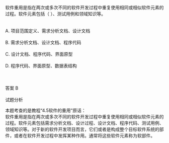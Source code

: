 <div class="detail lh2">软件重用是指在两次或多次不同的软件开发过程中重复使用相同或相似软件元素的过程。软件元素包括（  ）、测试用例和领域知识等。<br/><br/><br/>A. 项目范围定义、需求分析文档、设计文档<br/><br/>B. 需求分析文档、设计文档、程序代码<br/><br/>C. 设计文档、程序代码、界面原型<br/><br/>D. 程序代码、界面原型、数据表结构<br/><br/><br/><br/>答案 B<br/><br/>试题分析<br/><p>本题考查的是教程“4.5软件的重用”原话：<br/>
软件重用是指在两次或多次不同的软件开发过程中重复使用相同或相似软件元素的过程。软件元素包括需求分析文档、设计过程、设计文档、程序代码、测试用例、领域知识等。对于新的软件开发项目而言，它们或者是构成整个目标软件系统的部件，或者在软件开发过程中发挥某种作用。通常将这些软件元素称为软部件。<br/></p></div>
